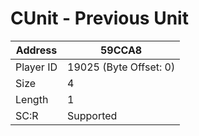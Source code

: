 #  CUnit - Previous Unit
Address   | 59CCA8
----------|-------------
Player ID | 19025 (Byte Offset: 0)
Size 	  | 4
Length 	  | 1
SC:R      | Supported


